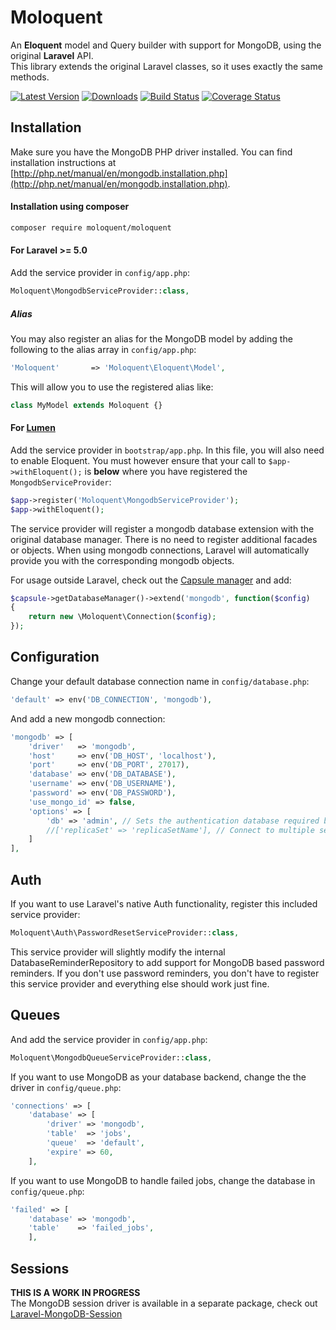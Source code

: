 Moloquent
============================

An **Eloquent** model and Query builder with support for MongoDB, using the original **Laravel** API.  
This library extends the original Laravel classes, so it uses exactly the same methods.  


[![Latest Version](http://img.shields.io/packagist/v/moloquent/moloquent.svg)](https://packagist.org/packages/moloquent/moloquent)
[![Downloads](http://img.shields.io/packagist/dt/moloquent/moloquent.svg)](https://packagist.org/packages/moloquent/moloquent)
[![Build Status](http://img.shields.io/travis/moloquent/moloquent.svg)](https://travis-ci.org/moloquent/moloquent)
[![Coverage Status](http://img.shields.io/coveralls/moloquent/moloquent.svg)](https://coveralls.io/r/moloquent/moloquent?branch=master)

Installation
------------

Make sure you have the MongoDB PHP driver installed.
You can find installation instructions at 
[http://php.net/manual/en/mongodb.installation.php](http://php.net/manual/en/mongodb.installation.php).

#### Installation using composer

```bash
composer require moloquent/moloquent
```

#### For Laravel >= 5.0

Add the service provider in `config/app.php`:

```php
Moloquent\MongodbServiceProvider::class,
```

##### Alias

You may also register an alias for the MongoDB model by adding the following to the alias array in `config/app.php`:

```php
'Moloquent'       => 'Moloquent\Eloquent\Model',
```

This will allow you to use the registered alias like:

```php
class MyModel extends Moloquent {}
```

#### For [Lumen](http://lumen.laravel.com)

Add the service provider in `bootstrap/app.php`. In this file, you will also need to enable Eloquent. You must however ensure that your call to `$app->withEloquent();` is **below** where you have registered the `MongodbServiceProvider`:

```php
$app->register('Moloquent\MongodbServiceProvider');
$app->withEloquent();
```

The service provider will register a mongodb database extension with the original database manager. There is no need to register additional facades or objects. When using mongodb connections, Laravel will automatically provide you with the corresponding mongodb objects.

For usage outside Laravel, check out the [Capsule manager](https://github.com/illuminate/database/blob/master/README.md) and add:

```php
$capsule->getDatabaseManager()->extend('mongodb', function($config)
{
    return new \Moloquent\Connection($config);
});
```

Configuration
-------------

Change your default database connection name in `config/database.php`:

```php
'default' => env('DB_CONNECTION', 'mongodb'),
```

And add a new mongodb connection:

```php
'mongodb' => [
    'driver'   => 'mongodb',
    'host'     => env('DB_HOST', 'localhost'),
    'port'     => env('DB_PORT', 27017),
    'database' => env('DB_DATABASE'),
    'username' => env('DB_USERNAME'),
    'password' => env('DB_PASSWORD'),
    'use_mongo_id' => false,
    'options' => [
        'db' => 'admin', // Sets the authentication database required by mongo 3
        //['replicaSet' => 'replicaSetName'], // Connect to multiple servers or replica sets
    ]
],
```

Auth
-----

If you want to use Laravel's native Auth functionality, register this included service provider:

```php
Moloquent\Auth\PasswordResetServiceProvider::class,
```

This service provider will slightly modify the internal DatabaseReminderRepository to add support for MongoDB based password reminders. If you don't use password reminders, you don't have to register this service provider and everything else should work just fine.

Queues
------

And add the service provider in `config/app.php`: 

```php
Moloquent\MongodbQueueServiceProvider::class,
```

If you want to use MongoDB as your database backend, change the the driver in `config/queue.php`:

```php
'connections' => [
    'database' => [
        'driver' => 'mongodb',
        'table'  => 'jobs',
        'queue'  => 'default',
        'expire' => 60,
    ],
```

If you want to use MongoDB to handle failed jobs, change the database in `config/queue.php`:

```php
'failed' => [
    'database' => 'mongodb',
    'table'    => 'failed_jobs',
    ],
```

Sessions
--------

**THIS IS A WORK IN PROGRESS**  
The MongoDB session driver is available in a separate package,
check out [Laravel-MongoDB-Session](https://github.com/jenssegers/Laravel-MongoDB-Session)

